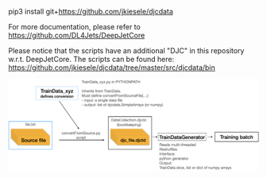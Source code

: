 
pip3 install git+https://github.com/jkiesele/djcdata

For more documentation, please refer to https://github.com/DL4Jets/DeepJetCore

Please notice that the scripts have an additional "DJC" in this repository w.r.t. DeepJetCore. The scripts can be found here: https://github.com/jkiesele/djcdata/tree/master/src/djcdata/bin

![pipeline](https://github.com/jkiesele/djcdata/blob/master/pipeline.png "Data pipeline for training")
